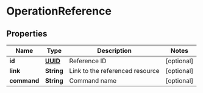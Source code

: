 # OperationReference

## Properties
Name | Type | Description | Notes
------------ | ------------- | ------------- | -------------
**id** | [**UUID**](UUID.md) | Reference ID |  [optional]
**link** | **String** | Link to the referenced resource |  [optional]
**command** | **String** | Command name |  [optional]
